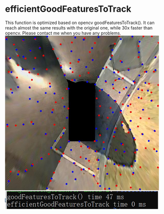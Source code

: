 # efficientGoodFeaturesToTrack

This function is optimized based on opencv goodFeaturesToTrack(). It can reach almost the same results with the original one, while 30x faster than opencv.
Please contact me when you have any problems.
![image](https://github.com/k032131/efficientGoodFeaturesToTrack/blob/main/cmp.jpg)
![image](https://github.com/k032131/efficientGoodFeaturesToTrack/blob/main/time.jpg)
